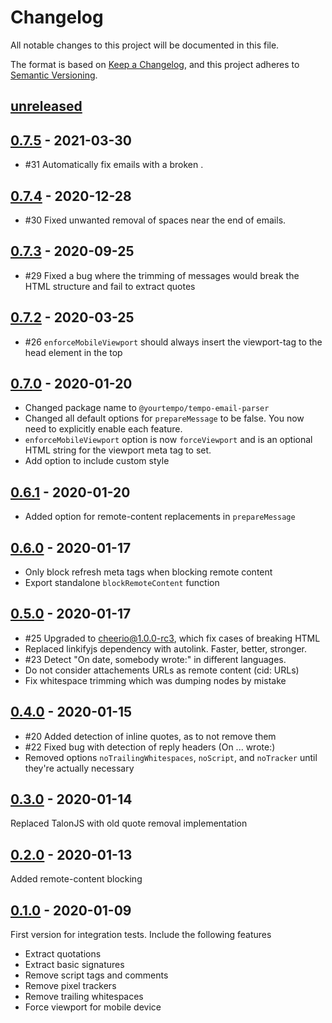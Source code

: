 # Changelog

All notable changes to this project will be documented in this file.

The format is based on [Keep a Changelog](https://keepachangelog.com/en/1.0.0/),
and this project adheres to [Semantic Versioning](https://semver.org/spec/v2.0.0.html).

## [unreleased]

## [0.7.5] - 2021-03-30

-   #31 Automatically fix emails with a broken <head>.

## [0.7.4] - 2020-12-28

-   #30 Fixed unwanted removal of spaces near the end of emails.

## [0.7.3] - 2020-09-25

-   #29 Fixed a bug where the trimming of messages would break the HTML structure and fail to extract quotes

## [0.7.2] - 2020-03-25

-   #26 `enforceMobileViewport` should always insert the viewport-tag to the head element in the top

## [0.7.0] - 2020-01-20

-   Changed package name to `@yourtempo/tempo-email-parser`
-   Changed all default options for `prepareMessage` to be false. You now need to explicitly enable each feature.
-   `enforceMobileViewport` option is now `forceViewport` and is an optional HTML string for the viewport meta tag to set.
-   Add option to include custom style

## [0.6.1] - 2020-01-20

-   Added option for remote-content replacements in `prepareMessage`

## [0.6.0] - 2020-01-17

-   Only block refresh meta tags when blocking remote content
-   Export standalone `blockRemoteContent` function

## [0.5.0] - 2020-01-17

-   #25 Upgraded to cheerio@1.0.0-rc3, which fix cases of breaking HTML
-   Replaced linkifyjs dependency with autolink. Faster, better, stronger.
-   #23 Detect "On date, somebody wrote:" in different languages.
-   Do not consider attachements URLs as remote content (cid: URLs)
-   Fix whitespace trimming which was dumping nodes by mistake

## [0.4.0] - 2020-01-15

-   #20 Added detection of inline quotes, as to not remove them
-   #22 Fixed bug with detection of reply headers (On ... wrote:)
-   Removed options `noTrailingWhitespaces`, `noScript`, and `noTracker` until they're actually necessary

## [0.3.0] - 2020-01-14

Replaced TalonJS with old quote removal implementation

## [0.2.0] - 2020-01-13

Added remote-content blocking

## [0.1.0] - 2020-01-09

First version for integration tests. Include the following features

-   Extract quotations
-   Extract basic signatures
-   Remove script tags and comments
-   Remove pixel trackers
-   Remove trailing whitespaces
-   Force viewport for mobile device

[unreleased]: https://github.com/yourtempo/tempo-email-parser/compare/v0.7.5...HEAD
[0.7.5]: https://github.com/yourtempo/tempo-email-parser/compare/v0.7.5...HEAD
[0.7.4]: https://github.com/yourtempo/tempo-email-parser/releases/tag/v0.7.4
[0.7.3]: https://github.com/yourtempo/tempo-email-parser/releases/tag/v0.7.3
[0.7.2]: https://github.com/yourtempo/tempo-email-parser/releases/tag/v0.7.2
[0.7.0]: https://github.com/yourtempo/tempo-email-parser/releases/tag/v0.7.0
[0.6.1]: https://github.com/yourtempo/tempo-email-parser/releases/tag/v0.6.1
[0.6.0]: https://github.com/yourtempo/tempo-email-parser/releases/tag/v0.6.0
[0.5.0]: https://github.com/yourtempo/tempo-email-parser/releases/tag/v0.5.0
[0.4.0]: https://github.com/yourtempo/tempo-email-parser/releases/tag/v0.4.0
[0.3.0]: https://github.com/yourtempo/tempo-email-parser/releases/tag/v0.3.0
[0.2.0]: https://github.com/yourtempo/tempo-email-parser/releases/tag/v0.2.0
[0.1.0]: https://github.com/yourtempo/tempo-email-parser/releases/tag/v0.1.0
